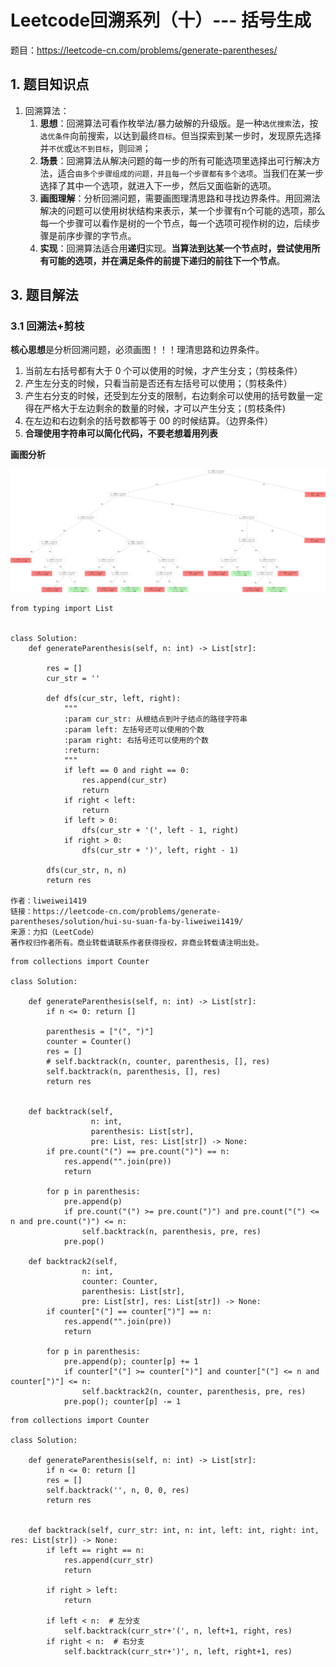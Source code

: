 <h1>Leetcode回溯系列（十）--- 括号生成</h1>


题目：<https://leetcode-cn.com/problems/generate-parentheses/>

<h2>1. 题目知识点</h2>

1. 回溯算法：
    1. **思想**：回溯算法可看作枚举法/暴力破解的升级版。是一种`选优搜索`法，按`选优条件`向前搜索，以达到最终`目标`。但当探索到某一步时，发现原先选择并`不优`或`达不到目标`，则`回溯`；
    2. **场景**：回溯算法从解决问题的每一步的所有可能选项里选择出可行解决方法，适合`由多个步骤组成的问题，并且每一个步骤都有多个选项`。当我们在某一步选择了其中一个选项，就进入下一步，然后又面临新的选项。
    3. **画图理解**：分析回溯问题，需要画图理清思路和寻找边界条件。用回溯法解决的问题可以使用树状结构来表示，某一个步骤有n个可能的选项，那么每一个步骤可以看作是树的一个节点，每一个选项可视作树的边，后续步骤是前序步骤的字节点。
    4. **实现**：回溯算法适合用**递归**实现。**当算法到达某一个节点时，尝试使用所有可能的选项，并在满足条件的前提下递归的前往下一个节点**。

<h2>3. 题目解法</h2>

<h3>3.1 回溯法+剪枝</h3>

**核心思想**是分析回溯问题，必须画图！！！理清思路和边界条件。

1. 当前左右括号都有大于 0 个可以使用的时候，才产生分支；（剪枝条件）
2. 产生左分支的时候，只看当前是否还有左括号可以使用；（剪枝条件）
3. 产生右分支的时候，还受到左分支的限制，右边剩余可以使用的括号数量一定得在严格大于左边剩余的数量的时候，才可以产生分支；(剪枝条件)
4. 在左边和右边剩余的括号数都等于 00 的时候结算。（边界条件）
5. **合理使用字符串可以简化代码，不要老想着用列表**

**画图分析**

![-w20000](../media/lc0022-括号生成.png)

```
from typing import List


class Solution:
    def generateParenthesis(self, n: int) -> List[str]:

        res = []
        cur_str = ''

        def dfs(cur_str, left, right):
            """
            :param cur_str: 从根结点到叶子结点的路径字符串
            :param left: 左括号还可以使用的个数
            :param right: 右括号还可以使用的个数
            :return:
            """
            if left == 0 and right == 0:
                res.append(cur_str)
                return
            if right < left:
                return
            if left > 0:
                dfs(cur_str + '(', left - 1, right)
            if right > 0:
                dfs(cur_str + ')', left, right - 1)

        dfs(cur_str, n, n)
        return res

作者：liweiwei1419
链接：https://leetcode-cn.com/problems/generate-parentheses/solution/hui-su-suan-fa-by-liweiwei1419/
来源：力扣（LeetCode）
著作权归作者所有。商业转载请联系作者获得授权，非商业转载请注明出处。
```


```
from collections import Counter

class Solution:

    def generateParenthesis(self, n: int) -> List[str]:
        if n <= 0: return []

        parenthesis = ["(", ")"]
        counter = Counter()
        res = []
        # self.backtrack(n, counter, parenthesis, [], res)
        self.backtrack(n, parenthesis, [], res)
        return res


    def backtrack(self,
                  n: int,
                  parenthesis: List[str],
                  pre: List, res: List[str]) -> None:
        if pre.count("(") == pre.count(")") == n:
            res.append("".join(pre))
            return

        for p in parenthesis:
            pre.append(p)
            if pre.count("(") >= pre.count(")") and pre.count("(") <= n and pre.count(")") <= n:
                self.backtrack(n, parenthesis, pre, res)
            pre.pop()
    
    def backtrack2(self,
                n: int,
                counter: Counter,
                parenthesis: List[str],
                pre: List[str], res: List[str]) -> None:
        if counter["("] == counter[")"] == n:
            res.append("".join(pre))
            return

        for p in parenthesis:
            pre.append(p); counter[p] += 1
            if counter["("] >= counter[")"] and counter["("] <= n and counter[")"] <= n:
                self.backtrack2(n, counter, parenthesis, pre, res)
            pre.pop(); counter[p] -= 1
```

```
from collections import Counter

class Solution:

    def generateParenthesis(self, n: int) -> List[str]:
        if n <= 0: return []
        res = []
        self.backtrack('', n, 0, 0, res)
        return res
        
    
    def backtrack(self, curr_str: int, n: int, left: int, right: int, res: List[str]) -> None:
        if left == right == n:
            res.append(curr_str)
            return
        
        if right > left:
            return
        
        if left < n:  # 左分支
            self.backtrack(curr_str+'(', n, left+1, right, res)
        if right < n:  # 右分支
            self.backtrack(curr_str+')', n, left, right+1, res)

```